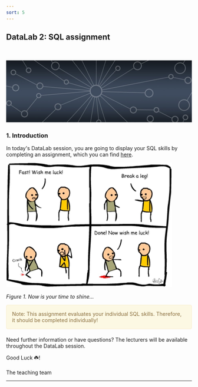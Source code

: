 ```yaml
---
sort: 5
---
```


## __DataLab 2: SQL assignment__
\
\
<img src="./images/datalab_banner.jpg" alt="Books banner" width="600"/>

### 1. Introduction

In today's DataLab session, you are going to display your SQL skills by completing an assignment, which you can find [here](../../Study%20Content/Business%20Intelligence/BusinessIntelligenceBlockBVersion2.html).

<img src="./images/break_leg.jpg" alt="Books banner" width="450"/>

*Figure 1. Now is your time to shine...*

<div style="padding: 15px; border: 1px solid transparent; border-color: transparent; margin-bottom: 20px; border-radius: 4px; color: #8a6d3b;; background-color: #fcf8e3; border-color: #faebcc;">
Note: This assignment evaluates your individual SQL skills. Therefore, it should be completed individually!
</div>

Need further information or have questions? The lecturers will be available throughout the DataLab session.

Good Luck :shamrock:!
\
\
The teaching team
***
